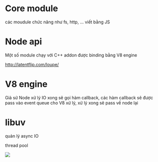 # Core module

các moudule chức năng như fs, http, ... viết bằng JS

# Node api

Một số module chạy với C++ addon được binding bằng V8 engine

http://latentflip.com/loupe/

# V8 engine

Giả sử Node xử lý IO xong sẽ gọi hàm callback, các hàm callback sẽ được pass vào event queue cho V8 xử lý, xử lý xong sẽ pass về node lại

# libuv

quản lý async IO

thread pool

![](http://docs.libuv.org/en/v1.x/_images/architecture.png)


